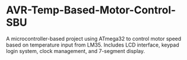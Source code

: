 # AVR-Temp-Based-Motor-Control-SBU
A microcontroller-based project using ATmega32 to control motor speed based on temperature input from LM35. Includes LCD interface, keypad login system, clock management, and 7-segment display.
